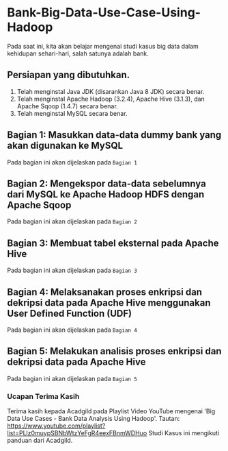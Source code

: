 # Bank-Big-Data-Use-Case-Using-Hadoop
Pada saat ini, kita akan belajar mengenai studi kasus big data dalam kehidupan sehari-hari, salah satunya adalah bank.
## Persiapan yang dibutuhkan.
1. Telah menginstal Java JDK (disarankan Java 8 JDK) secara benar.
2. Telah menginstal Apache Hadoop (3.2.4), Apache Hive (3.1.3), dan Apache Sqoop (1.4.7) secara benar.
3. Telah menginstal MySQL secara benar.
## Bagian 1: Masukkan data-data dummy bank yang akan digunakan ke MySQL
Pada bagian ini akan dijelaskan pada ```Bagian 1```
## Bagian 2: Mengekspor data-data sebelumnya dari MySQL ke Apache Hadoop HDFS dengan Apache Sqoop
Pada bagian ini akan dijelaskan pada ```Bagian 2```
## Bagian 3: Membuat tabel eksternal pada Apache Hive
Pada bagian ini akan dijelaskan pada ```Bagian 3```
## Bagian 4: Melaksanakan proses enkripsi dan dekripsi data pada Apache Hive menggunakan User Defined Function (UDF) 
Pada bagian ini akan dijelaskan pada ```Bagian 4```
## Bagian 5: Melakukan analisis proses enkripsi dan dekripsi data pada Apache Hive 
Pada bagian ini akan dijelaskan pada ```Bagian 5```
### Ucapan Terima Kasih 
Terima kasih kepada Acadgild pada Playlist Video YouTube mengenai 'Big Data Use Cases - Bank Data Analysis Using Hadoop'.
Tautan: https://www.youtube.com/playlist?list=PLlz0muypSBNbWtzYeFgR4eexFBnmWDHuo
Studi Kasus ini mengikuti panduan dari Acadgild.

